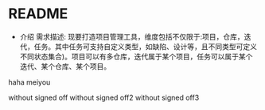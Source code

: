 # README

* 介绍
需求描述: 现要打造项目管理工具，维度包括不仅限于:项目，仓库，迭代，任务。其中任务可支持自定义类型，如缺陷、设计等，且不同类型可定义不同状态集合)。项目可以有多仓库，迭代属于某个项目，任务可以属于某个迭代、某个仓库、某个项目。


haha
meiyou

without signed off
without signed off2
without signed off3
